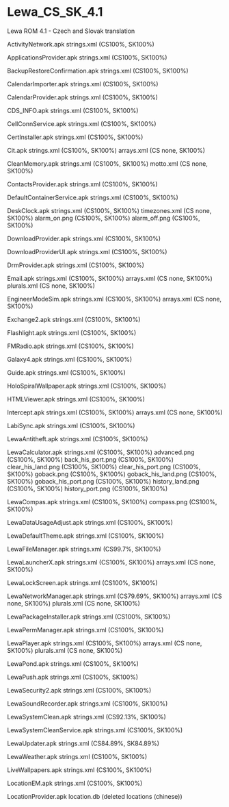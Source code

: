 Lewa_CS_SK_4.1
==============

Lewa ROM 4.1 - Czech and Slovak translation

ActivityNetwork.apk
  strings.xml (CS100%, SK100%)

ApplicationsProvider.apk
  strings.xml (CS100%, SK100%)

BackupRestoreConfirmation.apk
  strings.xml (CS100%, SK100%)

CalendarImporter.apk
  strings.xml (CS100%, SK100%)

CalendarProvider.apk
  strings.xml (CS100%, SK100%)

CDS_INFO.apk
  strings.xml (CS100%, SK100%)

CellConnService.apk
  strings.xml (CS100%, SK100%)

CertInstaller.apk
  strings.xml (CS100%, SK100%)

Cit.apk
  strings.xml (CS100%, SK100%)
  arrays.xml (CS none, SK100%)

CleanMemory.apk
  strings.xml (CS100%, SK100%)
  motto.xml (CS none, SK100%)

ContactsProvider.apk
  strings.xml (CS100%, SK100%)

DefaultContainerService.apk
  strings.xml (CS100%, SK100%)

DeskClock.apk
  strings.xml (CS100%, SK100%)
  timezones.xml (CS none, SK100%)
  alarm_on.png (CS100%, SK100%)
  alarm_off.png (CS100%, SK100%)

DownloadProvider.apk
  strings.xml (CS100%, SK100%)

DownloadProviderUI.apk
  strings.xml (CS100%, SK100%)

DrmProvider.apk
  strings.xml (CS100%, SK100%)

Email.apk
  strings.xml (CS100%, SK100%)
  arrays.xml (CS none, SK100%)
  plurals.xml (CS none, SK100%)

EngineerModeSim.apk
  strings.xml (CS100%, SK100%)
  arrays.xml (CS none, SK100%)

Exchange2.apk
  strings.xml (CS100%, SK100%)

Flashlight.apk
  strings.xml (CS100%, SK100%)

FMRadio.apk
  strings.xml (CS100%, SK100%)

Galaxy4.apk
  strings.xml (CS100%, SK100%)

Guide.apk
  strings.xml (CS100%, SK100%)

HoloSpiralWallpaper.apk
  strings.xml (CS100%, SK100%)
  
HTMLViewer.apk
  strings.xml (CS100%, SK100%)

Intercept.apk
  strings.xml (CS100%, SK100%)
  arrays.xml (CS none, SK100%)

LabiSync.apk
  strings.xml (CS100%, SK100%)

LewaAntitheft.apk
  strings.xml (CS100%, SK100%)

LewaCalculator.apk
  strings.xml (CS100%, SK100%)
  advanced.png (CS100%, SK100%)
  back_his_port.png (CS100%, SK100%)
  clear_his_land.png (CS100%, SK100%)
  clear_his_port.png (CS100%, SK100%)
  goback.png (CS100%, SK100%)
  goback_his_land.png (CS100%, SK100%)
  goback_his_port.png (CS100%, SK100%)
  history_land.png (CS100%, SK100%)
  history_port.png (CS100%, SK100%)

LewaCompas.apk
  strings.xml (CS100%, SK100%)
  compass.png (CS100%, SK100%)

LewaDataUsageAdjust.apk
  strings.xml (CS100%, SK100%)

LewaDefaultTheme.apk
  strings.xml (CS100%, SK100%)

LewaFileManager.apk
  strings.xml (CS99.7%, SK100%)

LewaLauncherX.apk
  strings.xml (CS100%, SK100%)
  arrays.xml (CS none, SK100%)

LewaLockScreen.apk
  strings.xml (CS100%, SK100%)

LewaNetworkManager.apk
  strings.xml (CS79.69%, SK100%)
  arrays.xml (CS none, SK100%)
  plurals.xml (CS none, SK100%)

LewaPackageInstaller.apk
  strings.xml (CS100%, SK100%)

LewaPermManager.apk
  strings.xml (CS100%, SK100%)

LewaPlayer.apk
  strings.xml (CS100%, SK100%)
  arrays.xml (CS none, SK100%)
  plurals.xml (CS none, SK100%)

LewaPond.apk
  strings.xml (CS100%, SK100%)

LewaPush.apk
  strings.xml (CS100%, SK100%)

LewaSecurity2.apk
  strings.xml (CS100%, SK100%)

LewaSoundRecorder.apk
  strings.xml (CS100%, SK100%)

LewaSystemClean.apk
  strings.xml (CS92.13%, SK100%)

LewaSystemCleanService.apk
  strings.xml (CS100%, SK100%)

LewaUpdater.apk
  strings.xml (CS84.89%, SK84.89%)

LewaWeather.apk
  strings.xml (CS100%, SK100%)

LiveWallpapers.apk
  strings.xml (CS100%, SK100%)

LocationEM.apk
  strings.xml (CS100%, SK100%)

LocationProvider.apk
  location.db (deleted locations (chinese))

